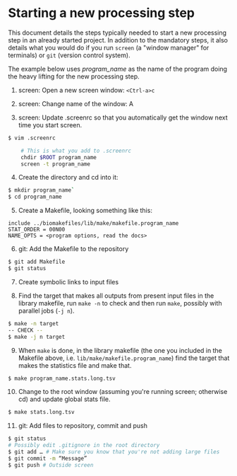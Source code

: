 # Starting a new processing step

This document details the steps typically needed to start a new processing step
in an already started project. In addition to the mandatory steps, it also
details what you would do if you run `screen` (a "window manager" for terminals)
or `git` (version control system).

The example below uses *program_name* as the name of the program doing the heavy
lifting for the new processing step.

1. screen: Open a new screen window: `<Ctrl-a>c`

2. screen: Change name of the window: <Ctrl->A

3. screen: Update .screenrc so that you automatically get the window next time you start screen.

```bash
$ vim .screenrc

	# This is what you add to .screenrc
	chdir $ROOT program_name
	screen -t program_name
```

4. Create the directory and cd into it:

```bash
$ mkdir program_name`
$ cd program_name
```

5. Create a Makefile, looking something like this:

```make
include ../biomakefiles/lib/make/makefile.program_name
STAT_ORDER = 00N00
NAME_OPTS = <program options, read the docs>
```

6. git: Add the Makefile to the repository

```bash
$ git add Makefile
$ git status
```

7. Create symbolic links to input files

8. Find the target that makes all outputs from present input files in the
   library makefile, run `make -n` to check and then run `make`, possibly with
   parallel jobs (`-j n`).

```bash
$ make -n target
-- CHECK --
$ make -j n target
```

9. When `make` is done, in the library makefile (the one you included in the
   Makefile above, i.e. `lib/make/makefile.program_name`) find the target that
   makes the statistics file and make that.

```bash
$ make program_name.stats.long.tsv
```

10. Change to the root window (assuming you're running screen; otherwise cd) and
    update global stats file.

```bash
$ make stats.long.tsv
```

11. git: Add files to repository, commit and push

```bash
$ git status
# Possibly edit .gitignore in the root directory
$ git add …	# Make sure you know that you're not adding large files
$ git commit -m “Message”
$ git push # Outside screen
```
